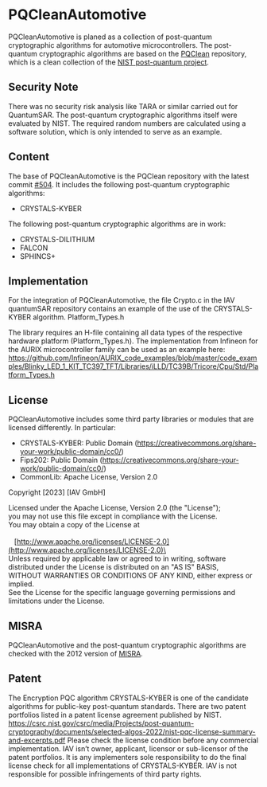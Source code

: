 # PQCleanAutomotive
PQCleanAutomotive is planed as a collection of post-quantum cryptographic algorithms for automotive microcontrollers. The post-quantum cryptographic algorithms are based on the [PQClean](https://github.com/PQClean/PQClean) repository, which is a clean collection of the [NIST post-quantum project](https://csrc.nist.gov/projects/post-quantum-cryptography).

## Security Note
There was no security risk analysis like TARA or similar carried out for QuantumSAR. The post-quantum cryptographic algorithms itself were evaluated by NIST.
The required random numbers are calculated using a software solution, which is only intended to serve as an example.

## Content
The base of PQCleanAutomotive is the PQClean repository with the latest commit [#504](https://github.com/PQClean/PQClean/commit/fb003a2a625c49f3090eec546b2383dcfa2c75d8). It includes the following post-quantum cryptographic algorithms:

* CRYSTALS-KYBER

The following post-quantum cryptographic algorithms are in work:

* CRYSTALS-DILITHIUM
* FALCON
* SPHINCS+

## Implementation
For the integration of PQCleanAutomotive, the file Crypto.c in the IAV quantumSAR repository contains an example of the use of the CRYSTALS-KYBER algorithm. Platform_Types.h

The library requires an H-file containing all data types of the respective hardware platform (Platform_Types.h). The implementation from Infineon for the AURIX microcontroller family can be used as an example here: https://github.com/Infineon/AURIX_code_examples/blob/master/code_examples/Blinky_LED_1_KIT_TC397_TFT/Libraries/iLLD/TC39B/Tricore/Cpu/Std/Platform_Types.h

## License
PQCleanAutomotive includes some third party libraries or modules that are licensed differently. In particular:

* CRYSTALS-KYBER: Public Domain (https://creativecommons.org/share-your-work/public-domain/cc0/)
* Fips202: Public Domain (https://creativecommons.org/share-your-work/public-domain/cc0/)
* CommonLib: Apache License, Version 2.0

Copyright [2023] [IAV GmbH]

Licensed under the Apache License, Version 2.0 (the "License");\
you may not use this file except in compliance with the License.\
You may obtain a copy of the License at\
\
&nbsp;&nbsp;&nbsp;[http://www.apache.org/licenses/LICENSE-2.0](http://www.apache.org/licenses/LICENSE-2.0)\
\
Unless required by applicable law or agreed to in writing, software\
distributed under the License is distributed on an "AS IS" BASIS,\
WITHOUT WARRANTIES OR CONDITIONS OF ANY KIND, either express or implied.\
See the License for the specific language governing permissions and\
limitations under the License.

## MISRA
PQCleanAutomotive and the post-quantum cryptographic algorithms are checked with the 2012 version of [MISRA](https://misra.org.uk/app/uploads/2021/06/MISRA-C-2012-Permits-First-Edition.pdf).

## Patent
The Encryption PQC algorithm CRYSTALS-KYBER is one of the candidate algorithms for public-key post-quantum standards. There are two patent portfolios listed in a patent license agreement published by NIST.  
https://csrc.nist.gov/csrc/media/Projects/post-quantum-cryptography/documents/selected-algos-2022/nist-pqc-license-summary-and-excerpts.pdf
Please check the license condition before any commercial implementation. IAV isn’t owner, applicant, licensor or sub-licensor of the patent portfolios. It is any implementers sole responsibility to do the final license check for all implementations of CRYSTALS-KYBER. IAV is not responsible for possible infringements of third party rights.
